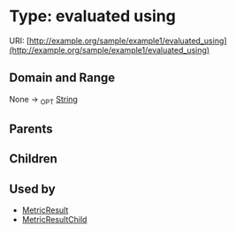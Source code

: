 
# Type: evaluated using




URI: [http://example.org/sample/example1/evaluated_using](http://example.org/sample/example1/evaluated_using)


## Domain and Range

None ->  <sub>OPT</sub> [String](types/String.md)

## Parents


## Children


## Used by

 * [MetricResult](MetricResult.md)
 * [MetricResultChild](MetricResultChild.md)
